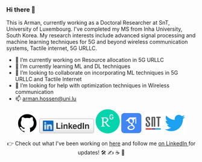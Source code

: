 ### Hi there 👋

This is Arman, currently working as a Doctoral Researcher at SnT, University of Luxembourg. I've completed my MS from Inha University, South Korea. My research interests include advanced signal processing and machine learning techniques for 5G and beyond wireless communication systems, Tactile internet, 5G URLLC.

- 🔭 I’m currently working on Resource allocation in 5G URLLC </br>
- 🌱 I’m currently learning ML and DL techniques </br>
- 👯 I’m looking to collaborate on incorporating ML techniques in 5G URLLC and Tactile Internet </br>
- 🤔 I’m looking for help with optimization techniques in Wireless communication </br>
- 📫 arman.hossen@uni.lu </br>

<p align="center">
	<a href="https://github.com/armanruet"><img src="github.svg" alt="GitHub"></a>
	<a href="https://www.linkedin.com/in/armanruet/"><img src="linkedin.svg" alt="LinkedIn"></a>
	<a href="https://www.researchgate.net/profile/Md-Arman-Hossen"><img src="ResearchGate.svg" alt="ResearchGate"></a>
	<a href="https://scholar.google.com/citations?user=LN-2sIoAAAAJ&hl=en"><img src="citations.svg" alt="Citations"></a>
	<a href="https://wwwfr.uni.lu/snt/people/arman_hossen"><img src="SnT.svg" alt="SnT"></a>
	<a href="https://twitter.com/arman_5227"><img src="twitter.svg" alt="Twitter"></a>
</p>

<p align="center">👉 Check out what I've been working on 
	<a href="https://github.com/armanruet">here</a> and follow me <a href="https://www.linkedin.com/in/armanruet/">on LinkedIn </a> for updates! 🛠️ ✍️ ☕ 🚀
</p>

